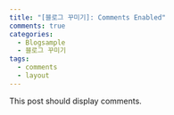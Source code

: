 ```yaml
---
title: "[블로그 꾸미기]: Comments Enabled"
comments: true
categories: 
  - Blogsample
  - 블로그 꾸미기
tags:
  - comments
  - layout
---
```


This post should display comments.